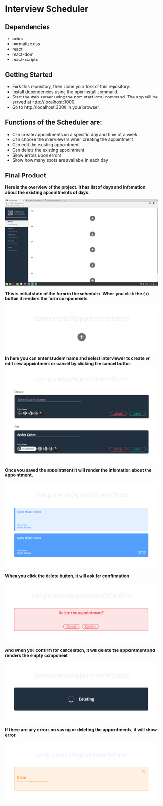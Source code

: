 # Interview Scheduler

## Dependencies
- axios
- normalize.css
- react
- react-dom
- react-scripts


## Getting Started

- Fork this repository, then clone your fork of this repository.
- Install dependencies using the npm install command.
- Start the web server using the npm start local command. The app will be served at http://localhost:3000.
- Go to http://localhost:3000 in your browser.



## Functions of the Scheduler are:

- Can create appointments on a specific day and time of a week
- Can choose the interviewers when creating the appointment
- Can edit the existing appointment
- Can delete the existing appointment
- Show errors upon errors
- Show how many spots are available in each day


## Final Product


**Here is the overview of the project. It has list of days and infomation about the existing appointments of days.**

!["screenshot description"](https://github.com/qkrwldnjsdl1/scheduler/blob/master/image/Overview.png)

**This is initial state of the form in the scheduler. When you click the (+) button it renders the form componenets**

!["screenshot description"](https://github.com/qkrwldnjsdl1/scheduler/blob/master/image/Empty.png)

**In here you can enter student name and select interviewer to create or edit new appointment or cancel by clicking the cancel button**
!["screenshot description"](https://github.com/qkrwldnjsdl1/scheduler/blob/master/image/Form.png)

**Once you saved the appointment it will render the infomation about the appointment.**

!["screenshot description"](https://github.com/qkrwldnjsdl1/scheduler/blob/master/image/Show.png)

**When you click the delete button, it will ask for confirmation**

!["screenshot description"](https://github.com/qkrwldnjsdl1/scheduler/blob/master/image/Confirm.png)

**And when you confirm for cancelation, it will delete the appointment and renders the empty component**

!["screenshot description"](https://github.com/qkrwldnjsdl1/scheduler/blob/master/image/Deleting.png)

**If there are any errors on saving or deleting the appointments, it will show error.**

!["screenshot description"](https://github.com/qkrwldnjsdl1/scheduler/blob/master/image/Error.png)

